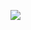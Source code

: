 [![](httpsmermaid.inkimgpakoeNq9kjFvwjAQhf-K5RkSSNpQPDBURZ3ahU5VliO-JC6J7dpnWoTy3-tAYa5UCXmx3jvfdz69I6-MRC64x8-AusInBY2DvtSPznx5dNPVaoNuj06w5_Uba4msF2nqKUiFPql80mLnld6ppFYpfkNvOwRrU2-h1Oen09jkt51gGwIKno1Yls1m_wf1oHS0_W1o8VvJx41YEmiEGf033KshZE41LTFTs2vdKHsGLnqoJTqUpT4fPuE9urg_GQNwLDVjJacWeyy5iFcJblfyUg-xDgKZzUFXXJALOOHBxuEuYeGihs5f1bVUZNxV7AxEKhdHTgc7Rq1RnmLLyuhaNaMeXBfly15GO2kUtWGbVKZPvZItOGr3yyItsuIBshyLRQ73eS6r7Xz5UGd381ouZvMM-DBMuAX9bkx_GRVP47ycY35K-_AD1PYJlwtype=png)](httpsmermaid.liveedit#pakoeNq9kjFvwjAQhf-K5RkSSNpQPDBURZ3ahU5VliO-JC6J7dpnWoTy3-tAYa5UCXmx3jvfdz69I6-MRC64x8-AusInBY2DvtSPznx5dNPVaoNuj06w5_Uba4msF2nqKUiFPql80mLnld6ppFYpfkNvOwRrU2-h1Oen09jkt51gGwIKno1Yls1m_wf1oHS0_W1o8VvJx41YEmiEGf033KshZE41LTFTs2vdKHsGLnqoJTqUpT4fPuE9urg_GQNwLDVjJacWeyy5iFcJblfyUg-xDgKZzUFXXJALOOHBxuEuYeGihs5f1bVUZNxV7AxEKhdHTgc7Rq1RnmLLyuhaNaMeXBfly15GO2kUtWGbVKZPvZItOGr3yyItsuIBshyLRQ73eS6r7Xz5UGd381ouZvMM-DBMuAX9bkx_GRVP47ycY35K-_AD1PYJlw)